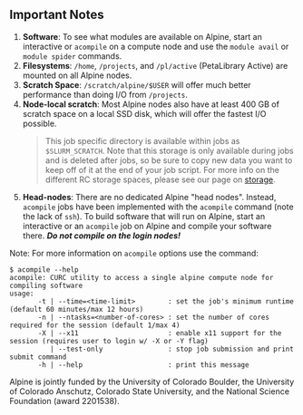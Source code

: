 ## Important Notes

1. **Software**: To see what modules are available on Alpine, start an interactive or `acompile` on a compute node and use the `module avail` or `module spider` commands.
2. **Filesystems**: `/home`, `/projects`, and `/pl/active` (PetaLibrary Active) are mounted on all Alpine nodes.
3. **Scratch Space**: `/scratch/alpine/$USER` will offer much better performance than doing I/O from `/projects`.
4. **Node-local scratch**: Most Alpine nodes also have at least 400 GB of scratch space on a local SSD disk, which will offer the fastest I/O possible.
	> This job specific directory is available within jobs as `$SLURM_SCRATCH`. Note that this storage is only available during jobs and is deleted after jobs, so be sure to copy new data you want to keep off of it at the end of your job script. For more info on the different RC storage spaces, please see our page on [storage](../../compute/filesystems).
4. **Head-nodes**: There are no dedicated Alpine "head nodes". Instead, `acompile` jobs have been implemented with the `acompile` command (note the lack of `ssh`). To build software that will run on Alpine, start an interactive or an `acompile` job on Alpine and compile your software there. _**Do not compile on the login nodes!**_

Note: For more information on `acompile` options use the command:
```
$ acompile --help
acompile: CURC utility to access a single alpine compute node for compiling software
usage:
       -t | --time=<time-limit>        : set the job's minimum runtime (default 60 minutes/max 12 hours)
       -n | --ntasks=<number-of-cores> : set the number of cores required for the session (default 1/max 4)
       -X | --x11                      : enable x11 support for the session (requires user to login w/ -X or -Y flag)
          | --test-only                : stop job submission and print submit command
       -h | --help                     : print this message
```


Alpine is jointly funded by the University of Colorado Boulder, the University of Colorado Anschutz, Colorado State University, and the National Science Foundation (award 2201538).

